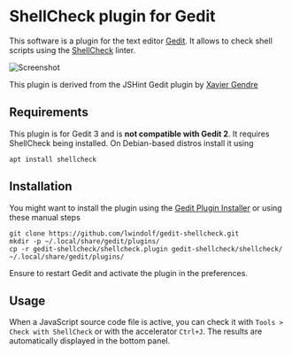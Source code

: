 ShellCheck plugin for Gedit
===========================

This software is a plugin for the text editor [Gedit][1]. It allows to check shell scripts using the [ShellCheck][2] linter.

![Screenshot](https://lzone.de/images/gedit-shellcheck.png)

This plugin is derived from the JSHint Gedit plugin by [Xavier Gendre][3]

Requirements
------------

This plugin is for Gedit 3 and is **not compatible with Gedit 2**. It requires ShellCheck being installed. On Debian-based distros install it using

```
apt install shellcheck
```

Installation
------------

You might want to install the plugin using the [Gedit Plugin Installer](https://github.com/lwindolf/gedit-plugininstaller) or using these manual steps

    git clone https://github.com/lwindolf/gedit-shellcheck.git
    mkdir -p ~/.local/share/gedit/plugins/
    cp -r gedit-shellcheck/shellcheck.plugin gedit-shellcheck/shellcheck/ ~/.local/share/gedit/plugins/

Ensure to restart Gedit and activate the plugin in the preferences.

Usage
-----

When a JavaScript source code file is active, you can check it with `Tools > Check with ShellCheck` or with the accelerator `Ctrl+J`. The results are automatically displayed in the bottom panel.


  [1]: https://wiki.gnome.org/Apps/Gedit
  [2]: https://www.shellcheck.net/
  [3]: https://github.com/Meseira/gedit-jshint
